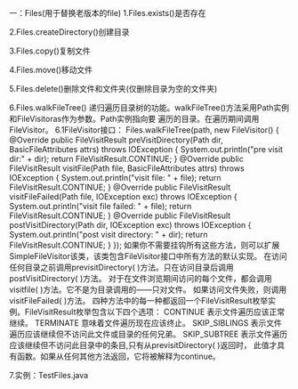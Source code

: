 一：Files(用于替换老版本的file)
1.Files.exists()是否存在

2.Files.createDirectory()创建目录

3.Files.copy()复制文件

4.Files.move()移动文件

5.Files.delete()删除文件和文件夹(仅删除目录为空的文件夹)

6.Files.walkFileTree()
递归遍历目录树的功能。walkFileTree()方法采用Path实例和FileVisitoras作为参数。Path实例指向要
遍历的目录。在遍历期间调用FileVisitor。
6.1FileVisitor接口：
Files.walkFileTree(path, new FileVisitor<Path>() {
@Override
public FileVisitResult preVisitDirectory(Path dir, BasicFileAttributes attrs) throws IOException {
  System.out.println("pre visit dir:" + dir);
  return FileVisitResult.CONTINUE;
}
@Override
public FileVisitResult visitFile(Path file, BasicFileAttributes attrs) throws IOException {
  System.out.println("visit file: " + file);
  return FileVisitResult.CONTINUE;
}
@Override
public FileVisitResult visitFileFailed(Path file, IOException exc) throws IOException {
  System.out.println("visit file failed: " + file);
  return FileVisitResult.CONTINUE;
}
@Override
public FileVisitResult postVisitDirectory(Path dir, IOException exc) throws IOException {
  System.out.println("post visit directory: " + dir);
  return FileVisitResult.CONTINUE;
}
});
如果你不需要挂钩所有这些方法，则可以扩展
SimpleFileVisitor该类，该类包含FileVisitor接口中所有方法的默认实现。
在访问任何目录之前调用previsitDirectory( )方法。只在访问目录后调用postVisitDirectory( )方法。
对于在文件浏览期间访问的每个文件，都会调用visitfile( )方法。它不是为目录调用的——只对文件。
如果访问文件失败，则调用visitFileFailed( )方法。
四种方法中的每一种都返回一个FileVisitResult枚举实例。FileVisitResult枚举包含以下四个选项：
CONTINUE 表示文件遍历应该正常继续。
TERMINATE 意味着文件遍历现在应该终止。
SKIP_SIBLINGS 表示文件遍历应该继续但不访问此文件或目录的任何兄弟。
SKIP_SUBTREE 表示文件遍历应该继续但不访问此目录中的条目,只有从previsitDirectory( )返回时，
此值才具有函数。如果从任何其他方法返回，它将被解释为continue。

7.实例：TestFiles.java
